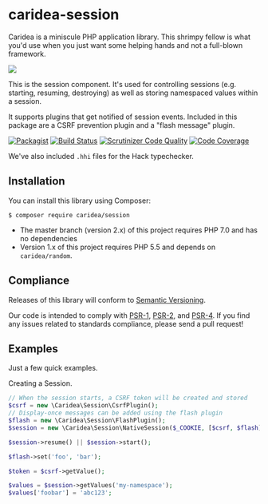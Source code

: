 # caridea-session
Caridea is a miniscule PHP application library. This shrimpy fellow is what you'd use when you just want some helping hands and not a full-blown framework.

![](http://libreworks.com/caridea-100.png)

This is the session component. It's used for controlling sessions (e.g. starting, resuming, destroying) as well as storing namespaced values within a session.

It supports plugins that get notified of session events. Included in this package are a CSRF prevention plugin and a "flash message" plugin.

[![Packagist](https://img.shields.io/packagist/v/caridea/session.svg)](https://packagist.org/packages/caridea/session)
[![Build Status](https://travis-ci.org/libreworks/caridea-session.svg)](https://travis-ci.org/libreworks/caridea-session)
[![Scrutinizer Code Quality](https://scrutinizer-ci.com/g/libreworks/caridea-session/badges/quality-score.png?b=master)](https://scrutinizer-ci.com/g/libreworks/caridea-session/?branch=master)
[![Code Coverage](https://scrutinizer-ci.com/g/libreworks/caridea-session/badges/coverage.png?b=master)](https://scrutinizer-ci.com/g/libreworks/caridea-session/?branch=master)

We've also included `.hhi` files for the Hack typechecker.

## Installation

You can install this library using Composer:

```console
$ composer require caridea/session
```

* The master branch (version 2.x) of this project requires PHP 7.0 and has no dependencies
* Version 1.x of this project requires PHP 5.5 and depends on `caridea/random`.

## Compliance

Releases of this library will conform to [Semantic Versioning](http://semver.org).

Our code is intended to comply with [PSR-1](http://www.php-fig.org/psr/psr-1/), [PSR-2](http://www.php-fig.org/psr/psr-2/), and [PSR-4](http://www.php-fig.org/psr/psr-4/). If you find any issues related to standards compliance, please send a pull request!

## Examples

Just a few quick examples.

Creating a Session.

```php
// When the session starts, a CSRF token will be created and stored
$csrf = new \Caridea\Session\CsrfPlugin();
// Display-once messages can be added using the flash plugin
$flash = new \Caridea\Session\FlashPlugin();
$session = new \Caridea\Session\NativeSession($_COOKIE, [$csrf, $flash]);

$session->resume() || $session->start();

$flash->set('foo', 'bar');

$token = $csrf->getValue();

$values = $session->getValues('my-namespace');
$values['foobar'] = 'abc123';
```
